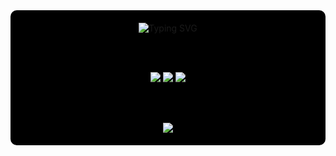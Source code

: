 <div align="center" style="background-color:#000000; padding: 20px; border-radius: 10px;">

  <img src="https://readme-typing-svg.demolab.com?font=Fira+Code&size=40&pause=1000&color=FFFFFF&center=true&vCenter=true&width=800&height=60&lines=ZEYAD+MAHMOUD" alt="Typing SVG" />

  <br><br>

  <img src="https://img.shields.io/badge/C%2B%2B-000000?style=for-the-badge&logo=c%2B%2B&logoColor=white" />
  <img src="https://img.shields.io/badge/Python-000000?style=for-the-badge&logo=python&logoColor=white" />
  <img src="https://img.shields.io/badge/GitHub-000000?style=for-the-badge&logo=github&logoColor=white" />

  <br><br>

  <img src="https://github-readme-streak-stats.herokuapp.com/?user=zeyadmahmy&theme=tokyonight&hide_border=true" />

</div>
